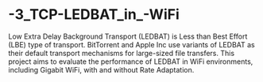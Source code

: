 # -3_TCP-LEDBAT_in_-WiFi
Low Extra Delay Background Transport (LEDBAT) is Less than Best Effort (LBE) type of transport. BitTorrent and Apple Inc use variants of LEDBAT as their default transport mechanisms for large-sized file transfers. This project aims to evaluate the performance of LEDBAT in WiFi environments, including Gigabit WiFi, with and without Rate Adaptation.
